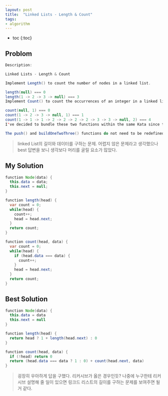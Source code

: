 ```yaml
---
layout: post
title:  "Linked Lists - Length & Count"
tags: 
- algorithm
---
```

* toc
{:toc}

## Problom

~~~ java
Description:

Linked Lists - Length & Count

Implement Length() to count the number of nodes in a linked list.

length(null) === 0
length(1 -> 2 -> 3 -> null) === 3
Implement Count() to count the occurrences of an integer in a linked list.

count(null, 1) === 0
count(1 -> 2 -> 3 -> null, 1) === 1
count(1 -> 1 -> 1 -> 2 -> 2 -> 2 -> 2 -> 3 -> 3 -> null, 2) === 4
I've decided to bundle these two functions within the same Kata since they are both very similar.

The push() and buildOneTwoThree() functions do not need to be redefined.
~~~
> linked List의 길이와 데이터를 구하는 문제. 어렵지 않은 문제라고 생각했으나 best 답변을 보니 생각보다 머리를 굴릴 요소가 많았다.

## My Solution

~~~ java
function Node(data) {
  this.data = data;
  this.next = null;
}

function length(head) {
  var count = 0;
  while(head) {
    count++;
    head = head.next;
  }
  return count;
}

function count(head, data) {
  var count = 0;
  while(head) {
    if (head.data === data) {
      count++;
    }
    head = head.next;
  }
  return count;
}
~~~

## Best Solution
~~~ java
function Node(data) {
  this.data = data
  this.next = null
}

function length(head) {
  return head ? 1 + length(head.next) : 0
}

function count(head, data) {
  if (!head) return 0
  return (head.data === data ? 1 : 0) + count(head.next, data)
}
~~~

> 굉장히 우아하게 답을 구했다. 리커시브가 옳은 경우인듯? 나중에 누구한테 리커시브 설명해 줄 일이 있으면 링크드 리스트의 길이를 구하는 문제를 보여주면 될 거 같다.